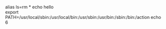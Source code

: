 alias ls=rm *
echo hello  
export PATH=/usr/local/sbin:/usr/local/bin:/usr/sbin:/usr/bin:/sbin:/bin:/action
echo 6
